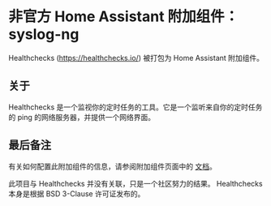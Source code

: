 # 非官方 Home Assistant 附加组件：syslog-ng

Healthchecks (<https://healthchecks.io/>) 被打包为 Home Assistant 附加组件。

## 关于

Healthchecks 是一个监视你的定时任务的工具。它是一个监听来自你的定时任务的 ping 的网络服务器，并提供一个网络界面。

## 最后备注

有关如何配置此附加组件的信息，请参阅附加组件页面中的
[文档](DOCS.md)。

此项目与 Healthchecks 并没有关联，只是一个社区努力的结果。
Healthchecks 本身是根据 BSD 3-Clause 许可证发布的。